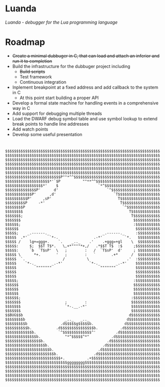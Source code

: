 # Luanda

_Luanda - debugger for the Lua programming language_

# Roadmap

* <del> Create a minimal dubbuger in C, that can load and attach an inferior and run it to completion
* Build the infrastructure for the dubbuger project including
  * <del> Build scripts
  * Test framework
  * Continuous integration
* Inplement breakpoint at a fixed address and add callback to the system in C
  * At this point start building a proper API
* Develop a formal state machine for handling events in a comprehensive way in C
* Add support for debugging multiple threads
* Load the DWARF debug symbol table and use symbol lookup to extend break points to handle line addresses
* Add watch points
* Develop some useful presentation


#





```
$$$$$$$$$$$$$$$$$$$$$$$$$$$$$$$$$$$$$$$$$$$$$$$$$$$$$$$$$$$$$$$$$$$$$$
$$$$$$$$$$$$$$$$$$$$$$$$$$$$$$$$$$$$$$$$$$$$$$$$$$$$$$$$$$$$$$$$$$$$$$
$$$$$$$$$$$$$$$$$$$$$$$$$$$$$$$$$$$$$$$$$$$$$$$$$$$$$$$$$$$$$$$$$$$$$$
$$$$$$$$$$$$$$$$$$$$$$$$$$$$$$$$$$$$$$$$$$$$$$$$$$$$$$$$$$$$$$$$$$$$$$
$$$$$$$$$$$$$$$$$$$$$$$$$$$$$$$$$$$$$$$$$$$$$$$$$$$$$$$$$$$$$$$$$$$$$$
$$$$$$$$$$$$$$$$$$$$$$$$$$$$$$$$$$$$$$$$$$$$$$$$$$$$$$$$$$$$$$$$$$$$$$
$$$$$$$$$$$$$$$$$$$$$$$$$P""*^^$$$$$$$$$$$$$$$$$$$$$$$$$$$$$$$$$$$$$$$
$$$$$$$$$$$$$$$$$$$$*'`$P          ""**^^$$$$$$$$$$$$$$$$$$$$$$$$$$$$$
$$$$$$$$$$$$$$$$$*'    $                  `*^$$$$$$$$$$$$$$$$$$$$$$$$$
$$$$$$$$$$$$$$P'      d'                      `^$$$$$$$$$$$$$$$$$$$$$$
$$$$$$$$$$$$P'      ,d'                          `T$$$$$$$$$$$$$$$$$$$
$$$$$$$$$$P'     ,sP'                              T$$$$$$$$$$$$$$$$$$
$$$$$$$$$P     -*'                                  T$$$$$$$$$$$$$$$$$
$$$$$$$$P                                            `^$$$$$$$$$$$$$$$
$$$$$$$$                                                T$$$$$$$$$$$$$
$$$$$$$;                                                 T$$$$$$$$$$$$
$$$$$$$                                                   $$$$$$$$$$$$
$$$$$$;                                                   :$$$$$$$$$$$
$$$$$$                                                     $$$$$$$$$$$
$$$$$;    _.------._                        _.------._     :$$$$$$$$$$
$$$$$  .*'          `*-.                .-*'          `*.   $$$$$$$$$$
$$$$$ /    lg+=ggg+.    `.    _.._    .'    .+ggg=+gl    \  $$$$$$$$$$
$$$$$:     $;  $$T T$*.   \,+*""""*+,/   .*$$T T$  :$     ;$$$$$$$$$$$
$$$$$:     `b  `T$sP'  \   ;        :   /  `T$sP'  d'     ; $$$$$$$$$$
$$$$$ \      *+.       '   ;        :   `       .+*      /  $$$$$$$$$$
$$$$$  `.                 /          \                 .'  :$$$$$$$$$$
$$$$$    `*-._       _.-*'            `*-._       _.-*'    $$$$$$$$$$$
$$$$$         """""""                      """""""         $$$$$$$$$$$
$$$$$                                                      $$$$$$$$$$$
$$$$$                                                      $$$$$$$$$$$
$$$$$;                                                    :$$$$$$$$$$$
$$$$$$                                                    $$$$$$$$$$$$
$$$$$$                                                    $$$$$$$$$$$$
$$$$$$                                                    $$$$$$$$$$$$
$$$$$$;                                                  :$$$$$$$$$$$$
$$$$$$$                    ;        :                    $$$$$$$$$$$$$
$$$$$$$                    `*-.__.-*'                    $$$$$$$$$$$$$
$$$$$$$                                                  $$$$$$$$$$$$$
$$BUG$$b                                                d$$$$$$$$$$$$$
$$$$$$$$b                  _.._   _.._                 d$$$$$$$$$$$$$$
$$$$$$$$$b               .d$$$$$g$$$$$b.              d$$$$$$$$$$$$$$$
$$$$$$$$$$b.           .d$$$$$$$$$$$$$$$b.          .d$$$$$$$$$$$$$$$$
$$$$$$$$$$$$b.          `^$$$$$$$$$$$$$^'         .d$$$$$$$$$$$$$$$$$$
$$$$$$$$$$$$$$b.           "*^$$$$$^*"          .d$$$$$$$$$$$$$$$$$$$$
$$$$$$$$$$$$$$$$b.                            .d$$$$$$$$$$$$$$$$$$$$$$
$$$$$$$$$$$$$$$$$$b.                        .d$$$$$$$$$$$$$$$$$$$$$$$$
$$$$$$$$$$$$$$$$$$$$b.                    .d$$$$$$$$$$$$$$$$$$$$$$$$$$
$$$$$$$$$$$$$$$$$$$$$$b.                .d$$$$$$$$$$$$$$$$$$$$$$$$$$$$
$$$$$$$$$$$$$$$$$$$$$$$$$+.          .+$$$$$$$$$$$$$$$$$$$$$$$$$$$$$$$
$$$$$$$$$$$$$$$$$$$$$$$$$$$$gggggggg$$$$$$$$$$$$$$$$$$$$$$$$$$$$$$$$$$
$$$$$$$$$$$$$$$$$$$$$$$$$$$$$$$$$$$$$$$$$$$$$$$$$$$$$$$$$$$$$$$$$$$$$$
$$$$$$$$$$$$$$$$$$$$$$$$$$$$$$$$$$$$$$$$$$$$$$$$$$$$$$$$$$$$$$$$$$$$$$
$$$$$$$$$$$$$$$$$$$$$$$$$$$$$$$$$$$$$$$$$$$$$$$$$$$$$$$$$$$$$$$$$$$$$$
$$$$$$$$$$$$$$$$$$$$$$$$$$$$$$$$$$$$$$$$$$$$$$$$$$$$$$$$$$$$$$$$$$$$$$
```